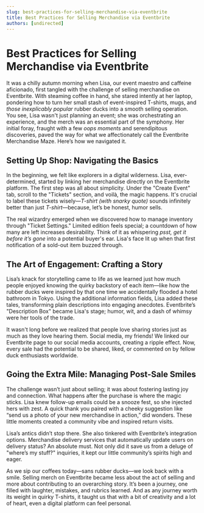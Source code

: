 ```yaml
---
slug: best-practices-for-selling-merchandise-via-eventbrite
title: Best Practices for Selling Merchandise via Eventbrite
authors: [undirected]
---
```


# Best Practices for Selling Merchandise via Eventbrite

It was a chilly autumn morning when Lisa, our event maestro and caffeine aficionado, first tangled with the challenge of selling merchandise on Eventbrite. With steaming coffee in hand, she stared intently at her laptop, pondering how to turn her small stash of event-inspired T-shirts, mugs, and *those inexplicably popular* rubber ducks into a smooth selling operation. You see, Lisa wasn't just planning an event; she was orchestrating an experience, and the merch was an essential part of the symphony. Her initial foray, fraught with a few *oops moments* and serendipitous discoveries, paved the way for what we affectionately call the Eventbrite Merchandise Maze. Here’s how we navigated it.

## Setting Up Shop: Navigating the Basics

In the beginning, we felt like explorers in a digital wilderness. Lisa, ever-determined, started by linking her merchandise directly on the Eventbrite platform. The first step was all about simplicity. Under the "Create Event" tab, scroll to the "Tickets" section, and voilà, the magic happens. It's crucial to label these tickets wisely—*T-shirt (with snarky quote)* sounds infinitely better than just *T-shirt*—because, let’s be honest, humor sells.

The real wizardry emerged when we discovered how to manage inventory through "Ticket Settings." Limited edition feels special; a countdown of how many are left increases desirability. Think of it as whispering *psst, get it before it’s gone* into a potential buyer's ear. Lisa's face lit up when that first notification of a sold-out item buzzed through.

## The Art of Engagement: Crafting a Story

Lisa’s knack for storytelling came to life as we learned just how much people enjoyed knowing the quirky backstory of each item—like how the rubber ducks were inspired by that one time we accidentally flooded a hotel bathroom in Tokyo. Using the additional information fields, Lisa added these tales, transforming plain descriptions into engaging anecdotes. Eventbrite’s "Description Box" became Lisa's stage; humor, wit, and a dash of whimsy were her tools of the trade.

It wasn't long before we realized that people love sharing stories just as much as they love hearing them. Social media, my friends! We linked our Eventbrite page to our social media accounts, creating a ripple effect. Now, every sale had the potential to be shared, liked, or commented on by fellow duck enthusiasts worldwide.

## Going the Extra Mile: Managing Post-Sale Smiles

The challenge wasn’t just about selling; it was about fostering lasting joy and connection. What happens after the purchase is where the magic sticks. Lisa knew follow-up emails could be a snooze fest, so she injected hers with zest. A quick thank you paired with a cheeky suggestion like “send us a photo of your new merchandise in action,” did wonders. These little moments created a community vibe and inspired return visits.

Lisa’s antics didn’t stop there. She also tinkered with Eventbrite’s integration options. Merchandise delivery services that automatically update users on delivery status? An absolute must. Not only did it save us from a deluge of "where’s my stuff?" inquiries, it kept our little community’s spirits high and eager.

As we sip our coffees today—sans rubber ducks—we look back with a smile. Selling merch on Eventbrite became less about the act of selling and more about contributing to an overarching story. It’s been a journey, one filled with laughter, mistakes, and rubrics learned. And as any journey worth its weight in quirky T-shirts, it taught us that with a bit of creativity and a lot of heart, even a digital platform can feel personal.